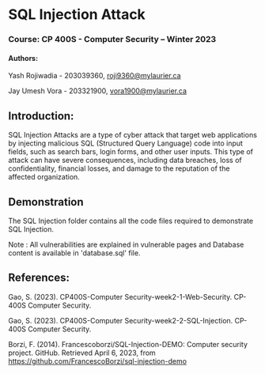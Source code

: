 # SQL Injection Attack

### Course: CP 400S - Computer Security – Winter 2023

#### Authors:

Yash Rojiwadia - 203039360, roji9360@mylaurier.ca

Jay Umesh Vora - 203321900, vora1900@mylaurier.ca

## Introduction:
SQL Injection Attacks are a type of cyber attack that target web applications by injecting malicious SQL (Structured Query Language) code into input fields, such as search bars, login forms, and other user inputs. This type of attack can have severe consequences, including data breaches, loss of confidentiality, financial losses, and damage to the reputation of the affected organization.

## Demonstration 
The SQL Injection folder contains all the code files required to demonstrate SQL Injection.

Note : All vulnerabilities are explained in vulnerable pages and Database content is available in 'database.sql' file.

## References:
Gao, S. (2023). CP400S-Computer Security-week2-1-Web-Security. CP-400S Computer Security.

Gao, S. (2023). CP400S-Computer Security-week2-2-SQL-Injection. CP-400S Computer Security.

Borzi, F. (2014). Francescoborzi/SQL-Injection-DEMO: Computer security project. GitHub. Retrieved April 6, 2023, from https://github.com/FrancescoBorzi/sql-injection-demo
